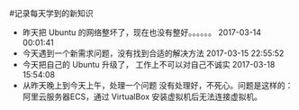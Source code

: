 #记录每天学到的新知识
- 昨天把 Ubuntu 的网络整坏了，现在也没有整好。。。。。。
2017-03-14 00:01:41
- 今天遇到一个新需求问题，没有找到合适的解决方法
2017-03-15 22:55:52
- 今天把自己的 Ubuntu 升级了， 工作上不可以对自己不诚实
2017-03-18 15:54:08
- 从昨天晚上到今天上午，处理一个问题 没有处理好，不死心。问题是这样的：阿里云服务器ECS，通过 VirtualBox 安装虚拟机后无法连接虚拟机。